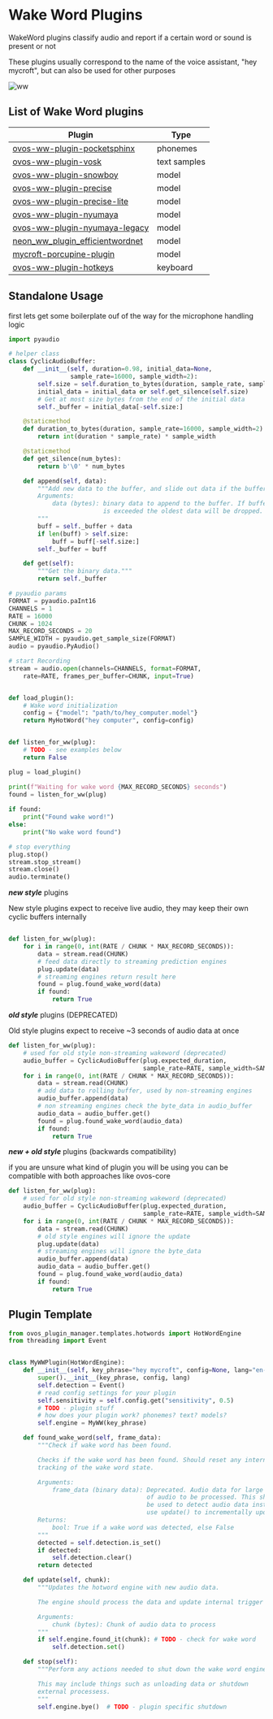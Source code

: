 # Wake Word Plugins

WakeWord plugins classify audio and report if a certain word or sound is present or not

These plugins usually correspond to the name of the voice assistant, "hey mycroft", but can also be used for other purposes

![ww](https://github.com/secretsauceai/secret_sauce_ai/raw/main/SSAI_wakeword_scene_compressed.png?raw=true)

## List of Wake Word plugins

| Plugin                                                                                        | Type         |
|-----------------------------------------------------------------------------------------------|--------------|
| [ovos-ww-plugin-pocketsphinx](https://github.com/OpenVoiceOS/ovos-ww-plugin-pocketsphinx)     | phonemes     |
| [ovos-ww-plugin-vosk](https://github.com/OpenVoiceOS/ovos-ww-plugin-vosk)                     | text samples |
| [ovos-ww-plugin-snowboy](https://github.com/OpenVoiceOS/ovos-ww-plugin-snowboy)               | model        |
| [ovos-ww-plugin-precise](https://github.com/OpenVoiceOS/ovos-ww-plugin-precise)               | model        |
| [ovos-ww-plugin-precise-lite](https://github.com/OpenVoiceOS/ovos-ww-plugin-precise-lite)     | model        |
| [ovos-ww-plugin-nyumaya](https://github.com/OpenVoiceOS/ovos-ww-plugin-nyumaya)               | model        |
| [ovos-ww-plugin-nyumaya-legacy](https://github.com/OpenVoiceOS/ovos-ww-plugin-nyumaya-legacy) | model        |
| [neon_ww_plugin_efficientwordnet](https://github.com/NeonGeckoCom/neon_ww_plugin_efnet)       | model        |
| [mycroft-porcupine-plugin](https://github.com/forslund/mycroft-porcupine-plugin)              | model        |
| [ovos-ww-plugin-hotkeys](https://github.com/OpenVoiceOS/ovos_ww_plugin_hotkeys)               | keyboard     |


## Standalone Usage

first lets get some boilerplate ouf of the way for the microphone handling logic

```python
import pyaudio

# helper class
class CyclicAudioBuffer:
    def __init__(self, duration=0.98, initial_data=None,
                 sample_rate=16000, sample_width=2):
        self.size = self.duration_to_bytes(duration, sample_rate, sample_width)
        initial_data = initial_data or self.get_silence(self.size)
        # Get at most size bytes from the end of the initial data
        self._buffer = initial_data[-self.size:]

    @staticmethod
    def duration_to_bytes(duration, sample_rate=16000, sample_width=2):
        return int(duration * sample_rate) * sample_width

    @staticmethod
    def get_silence(num_bytes):
        return b'\0' * num_bytes

    def append(self, data):
        """Add new data to the buffer, and slide out data if the buffer is full
        Arguments:
            data (bytes): binary data to append to the buffer. If buffer size
                          is exceeded the oldest data will be dropped.
        """
        buff = self._buffer + data
        if len(buff) > self.size:
            buff = buff[-self.size:]
        self._buffer = buff

    def get(self):
        """Get the binary data."""
        return self._buffer

# pyaudio params
FORMAT = pyaudio.paInt16
CHANNELS = 1
RATE = 16000
CHUNK = 1024
MAX_RECORD_SECONDS = 20
SAMPLE_WIDTH = pyaudio.get_sample_size(FORMAT)
audio = pyaudio.PyAudio()

# start Recording
stream = audio.open(channels=CHANNELS, format=FORMAT,
    rate=RATE, frames_per_buffer=CHUNK, input=True)


def load_plugin():
    # Wake word initialization
    config = {"model": "path/to/hey_computer.model"}
    return MyHotWord("hey computer", config=config)


def listen_for_ww(plug):
    # TODO - see examples below
    return False

plug = load_plugin()

print(f"Waiting for wake word {MAX_RECORD_SECONDS} seconds")
found = listen_for_ww(plug)
        
if found:
    print("Found wake word!")
else:
    print("No wake word found")

# stop everything
plug.stop()
stream.stop_stream()
stream.close()
audio.terminate()
```

***new style*** plugins

New style plugins expect to receive live audio, they may keep their own cyclic buffers internally

```python

def listen_for_ww(plug):
    for i in range(0, int(RATE / CHUNK * MAX_RECORD_SECONDS)):
        data = stream.read(CHUNK)
        # feed data directly to streaming prediction engines
        plug.update(data)
        # streaming engines return result here
        found = plug.found_wake_word(data)
        if found:
            return True
```

***old style*** plugins (DEPRECATED)

Old style plugins expect to receive ~3 seconds of audio data at once

```python
def listen_for_ww(plug):
    # used for old style non-streaming wakeword (deprecated)
    audio_buffer = CyclicAudioBuffer(plug.expected_duration,
                                     sample_rate=RATE, sample_width=SAMPLE_WIDTH)
    for i in range(0, int(RATE / CHUNK * MAX_RECORD_SECONDS)):
        data = stream.read(CHUNK)
        # add data to rolling buffer, used by non-streaming engines
        audio_buffer.append(data)
        # non streaming engines check the byte_data in audio_buffer
        audio_data = audio_buffer.get()
        found = plug.found_wake_word(audio_data)
        if found:
            return True
```

***new + old style*** plugins (backwards compatibility)

if you are unsure what kind of plugin you will be using you can be compatible with both approaches like ovos-core

```python
def listen_for_ww(plug):
    # used for old style non-streaming wakeword (deprecated)
    audio_buffer = CyclicAudioBuffer(plug.expected_duration,
                                     sample_rate=RATE, sample_width=SAMPLE_WIDTH)
    for i in range(0, int(RATE / CHUNK * MAX_RECORD_SECONDS)):
        data = stream.read(CHUNK)
        # old style engines will ignore the update
        plug.update(data)
        # streaming engines will ignore the byte_data
        audio_buffer.append(data)
        audio_data = audio_buffer.get()
        found = plug.found_wake_word(audio_data)
        if found:
            return True
```


## Plugin Template

```python
from ovos_plugin_manager.templates.hotwords import HotWordEngine
from threading import Event


class MyWWPlugin(HotWordEngine):
    def __init__(self, key_phrase="hey mycroft", config=None, lang="en-us"):
        super().__init__(key_phrase, config, lang)
        self.detection = Event()
        # read config settings for your plugin
        self.sensitivity = self.config.get("sensitivity", 0.5)
        # TODO - plugin stuff
        # how does your plugin work? phonemes? text? models?
        self.engine = MyWW(key_phrase) 

    def found_wake_word(self, frame_data):
        """Check if wake word has been found.

        Checks if the wake word has been found. Should reset any internal
        tracking of the wake word state.

        Arguments:
            frame_data (binary data): Deprecated. Audio data for large chunk
                                      of audio to be processed. This should not
                                      be used to detect audio data instead
                                      use update() to incrementally update audio
        Returns:
            bool: True if a wake word was detected, else False
        """
        detected = self.detection.is_set()
        if detected:
            self.detection.clear()
        return detected

    def update(self, chunk):
        """Updates the hotword engine with new audio data.

        The engine should process the data and update internal trigger state.

        Arguments:
            chunk (bytes): Chunk of audio data to process
        """
        if self.engine.found_it(chunk): # TODO - check for wake word
            self.detection.set()

    def stop(self):
        """Perform any actions needed to shut down the wake word engine.

        This may include things such as unloading data or shutdown
        external processess.
        """
        self.engine.bye()  # TODO - plugin specific shutdown
```
